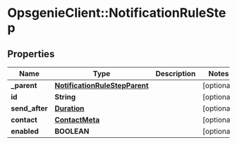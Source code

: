 # OpsgenieClient::NotificationRuleStep

## Properties
Name | Type | Description | Notes
------------ | ------------- | ------------- | -------------
**_parent** | [**NotificationRuleStepParent**](NotificationRuleStepParent.md) |  | [optional] 
**id** | **String** |  | [optional] 
**send_after** | [**Duration**](Duration.md) |  | [optional] 
**contact** | [**ContactMeta**](ContactMeta.md) |  | [optional] 
**enabled** | **BOOLEAN** |  | [optional] 


